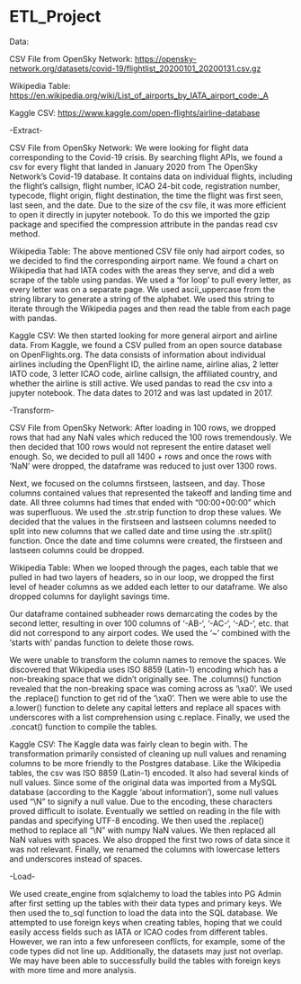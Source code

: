 # ETL_Project

Data:

CSV File  from OpenSky Network:  https://opensky-network.org/datasets/covid-19/flightlist_20200101_20200131.csv.gz

Wikipedia Table: https://en.wikipedia.org/wiki/List_of_airports_by_IATA_airport_code:_A

Kaggle CSV: https://www.kaggle.com/open-flights/airline-database


-Extract- 

CSV File  from OpenSky Network:  We were looking for flight data corresponding to the  Covid-19 crisis.  By searching flight APIs, we found a csv for every flight that landed in January 2020 from The OpenSky Network’s Covid-19 database. It contains data on individual flights, including the flight’s callsign, flight number, ICAO 24-bit code, registration number, typecode, flight origin, flight destination, the time the flight was first seen, last seen, and the date.  Due to the size of the csv file, it was more efficient to open it directly in jupyter notebook.  To do this we imported the gzip package and specified the compression attribute in the pandas read csv method.


Wikipedia Table: The above mentioned CSV file only had airport codes, so we decided to find the corresponding airport name. We found a chart on Wikipedia that had IATA codes with the areas they serve, and did a web scrape of the table using pandas. We used a ‘for loop’ to pull every letter, as every letter was on a separate page.  We used ascii_uppercase from the string library to generate a string of the alphabet.  We used this string to iterate through the Wikipedia pages and then read the table from each page with pandas. 

Kaggle CSV: We then started looking for more general airport and airline data. From Kaggle, we found a CSV pulled from an open source database on OpenFlights.org. The data consists of information about individual airlines including the OpenFlight ID, the airline name, airline alias, 2 letter IATO code, 3 letter ICAO code, airline callsign, the affiliated country, and whether the airline is still active.  We used pandas to read the csv into a jupyter notebook. The data dates to 2012 and was last updated in 2017. 


-Transform- 

CSV File  from OpenSky Network:   After loading in 100 rows, we dropped rows that had any NaN vales which reduced the 100 rows tremendously. We then decided that 100 rows would not represent the entire dataset well enough.  So, we decided to pull all 1400 + rows and once the rows with ‘NaN’ were dropped, the dataframe was reduced to just over 1300 rows. 

Next, we focused on the columns firstseen, lastseen, and day.  Those columns contained values that represented the takeoff and landing time and date. All three columns had times that ended with “00:00+00:00” which was superfluous. We used the .str.strip function to drop these values.  We decided that the values in the firstseen and lastseen columns needed to split into new columns that we called date and time using the .str.split() function.  Once the date and time columns were created, the firstseen and lastseen columns could be dropped.


Wikipedia Table:  When we looped through the pages, each table that we pulled in had two layers of headers, so in our loop, we dropped the first level of header columns as we added each letter to our dataframe.  We also dropped columns for daylight savings time. 

Our dataframe contained subheader rows demarcating the codes by the second letter, resulting in over 100 columns of ‘-AB-‘, ‘-AC-‘, ‘-AD-‘, etc. that did not correspond to any airport codes.  We used the ‘~’ combined with the ‘starts with’ pandas function to delete those rows.  

We were unable to transform the column names to remove the spaces. We discovered that Wikipedia uses ISO 8859 (Latin-1) encoding which has a non-breaking space that we didn’t originally see.   The .columns() function revealed that the non-breaking space was coming across as ‘\xa0’.  We used the .replace() function to get rid of the ‘\xa0’.  Then we were able to use the a.lower() function to delete any capital letters and replace all spaces with underscores with a list comprehension using c.replace.  Finally, we used the .concat() function to compile the tables.

Kaggle CSV:  The Kaggle data was fairly clean to begin with. The transformation primarily consisted of cleaning up null values and renaming columns to be more friendly to the Postgres database. Like the Wikipedia tables, the csv was ISO 8859 (Latin-1) encoded. It also had several kinds of null values. Since some of the original data was imported from a MySQL database (according to the Kaggle ‘about information’), some null values used “\N” to signify a null value. Due to the encoding, these characters proved difficult to isolate. Eventually we settled on reading in the file with pandas and specifying UTF-8 encoding. We then used the .replace() method to replace all “\N” with numpy NaN values. We then replaced all NaN values with spaces. We also dropped the first two rows of data since it was not relevant. Finally, we renamed the columns with lowercase letters and underscores instead of spaces.

-Load-

We used create_engine from sqlalchemy to load the tables into PG Admin after first setting up the tables with their data types and primary keys.  We then used the to_sql function to load the data into the SQL database.   We attempted to use foreign keys when creating tables, hoping that we could easily access fields such as  IATA or ICAO codes from different tables. However, we ran into a few unforeseen conflicts, for example, some of the code types did not line up. Additionally, the datasets may just not overlap. We may have been able to successfully build the tables with foreign keys with more time and more analysis.


